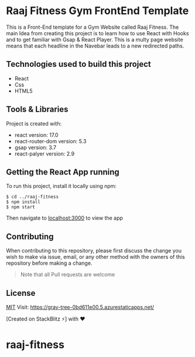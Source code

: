 # Raaj Fitness Gym FrontEnd Template

This is a Front-End template for a Gym Website called Raaj Fitness. The main Idea from creating this project is to learn how to use React with Hooks and to get familiar with Gsap & React Player. This is a multy page website means that each headline in the Navebar leads to a new redirected paths.


## Technologies used to build this project

 <ul>
  <li>React</li>
  <li>Css</li>
  <li>HTML5</li>
  </ul>

## Tools & Libraries
Project is created with:
* react version: 17.0
* react-router-dom version: 5.3
* gsap version: 3.7
* react-palyer version: 2.9

## Getting the React App running

To run this project, install it locally using npm:

```
$ cd ../raaj-fitness
$ npm install
$ npm start
```
Then navigate to [localhost:3000](http://localhost:3000) to view the app

## Contributing

When contributing to this repository, please first discuss the change you wish to make via issue, email, or any other method with the owners of this repository before making a change.

>Note that all Pull requests are welcome

## License

[MIT](https://choosealicense.com/licenses/mit/)
Visit: https://gray-tree-0bd611e00.5.azurestaticapps.net/

[Created on StackBlitz ⚡️] with :heart:
# raaj-fitness

